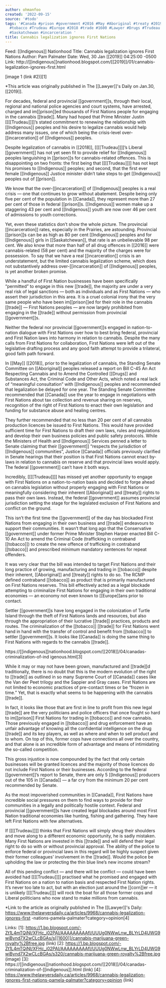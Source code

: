 ```yaml
---
author: ohmanfoo
created: '2022-09-15'
source: '#todo'
tags: '#Canada #prison #government #2016 #May #Aboriginal #treaty #2019 #corn #indigenous
  #tobacco #Trudeau #Europe #2018 #trade #1600 #Lawyer #Drugs #Trudeau #Indigenous
  #Saskatchewan #incarceration '
title: Cannabis legalization ignores First Nations
---
```


Feed: [[Indigenous]] Nationhood
Title: Cannabis legalization ignores First Nations
Author: Pam Palmater
Date: Wed, 30 Jan [[2019]] 04:25:00 -0500
Link: http://[[indigenous]]nationhood.blogspot.com/[[2019]]/01/cannabis-legalization-ignores-first.html
 
[image 1 (link #2)][1]
 
*This article was originally published in The [[Lawyer]]'s Daily on Jan.30, [[2019]].
 
For decades, federal and provincial [[government]]s, through their local, regional 
and national police agencies and court systems, have arrested, charged and 
im[[prison]]ed thousands of First Nations people for engaging in the cannabis [[trade]].
Many had hoped that Prime Minister Justin [[[[Trudeau]]]]’s stated commitment to 
renewing the relationship with [[Indigenous]] peoples and his desire to legalize 
cannabis would help address many issues, one of which being the crisis-level 
over-[[incarceration]] of [[Indigenous]] peoples.
 
Despite legalization of cannabis in [[2018]], [[[[Trudeau]]]]’s Liberal [[government]] has not 
yet seen fit to provide relief for [[Indigenous]] peoples languishing in [[prison]]s for
cannabis-related offences. This is disappointing on two fronts: the first being 
that [[[[Trudeau]]]] has not kept his promises to [[Indigenous]] peoples; and second, that 
the first ever female [[Indigenous]] Justice minister didn’t take steps to get 
[[Indigenous]] peoples out of [[prison]].
 
We know that the over-[[incarceration]] of [[Indigenous]] peoples is a real crisis — one
that continues to grow without abatement. Despite being only five per cent of 
the population in [[Canada]], they represent more than 27 per cent of those in 
federal [[prison]]s. [[Indigenous]] women make up a staggering 43 per cent and 
[[Indigenous]] youth are now over 46 per cent of admissions to youth corrections.
 
Yet, even these statistics don’t show the whole picture. The provincial 
[[incarceration]] rates, especially in the Prairies, are astounding. Provincial 
[[prison]]s can be as high as 80 per cent [[Indigenous]] peoples and for [[Indigenous]] 
girls in [[Saskatchewan]], that rate is an unbelievable 98 per cent. We also know 
that more than half of all drug offences in [[2016]] were cannabis-related (58 per 
cent) and the majority of the charges were for possession. To say that we have a
real [[incarceration]] crisis is an understatement, but the limited cannabis 
legalization scheme, which does not substantively address over-[[incarceration]] of 
[[Indigenous]] peoples, is yet another broken promise.
 
While a handful of First Nation businesses have been specifically “permitted” to
engage in this new [[trade]], the majority are under a very real risk of legal 
sanctions — both as individuals and as First Nations — who assert their 
jurisdiction in this area. It is a cruel colonial irony that the very same 
people who have been im[[prison]]ed for their role in the cannabis [[trade]] — First 
Nations peoples — are now largely prohibited from engaging in the [[trade]] without 
permission from provincial [[government]]s.
 
Neither the federal nor provincial [[government]]s engaged in nation-to-nation 
dialogue with First Nations over how to best bring federal, provincial and First
Nation laws into harmony in relation to cannabis. Despite the many calls from 
First Nations for collaboration, First Nations were left out of the legislative 
drafting process and any good faith attempt to provide a trilateral, good faith 
path forward.
 
In [[May]] [[2018]], prior to the legalization of cannabis, the Standing Senate 
Committee on [[Aboriginal]] peoples released a report on Bill C-45 An Act Respecting
Cannabis and to Amend the Controlled [[Drugs]] and Substances Act, the Criminal Code
and Other Acts, which noted a real lack of “meaningful consultation” with 
[[Indigenous]] peoples and recommended that legalization be delayed for one year. 
The Standing Senate Committee recommended that [[Canada]] use the year to engage in 
negotiations with First Nations about tax collection and revenue sharing on 
reserves, recognition of the right of First Nations to enact their own 
legislation and funding for substance abuse and healing centres.
 
They further recommended that no less than 20 per cent of all cannabis 
production licences be issued to First Nations. This would have provided 
sufficient time for First Nations to draft their own laws, rules and regulations
and develop their own business policies and public safety protocols. While the 
Ministers of Health and [[Indigenous]] Services penned a letter to Senate claiming 
that their [[government]] “respects the jurisdiction of [[Indigenous]] communities”, 
Justice [[Canada]] officials previously clarified in Senate hearings that their 
position is that First Nations cannot enact by-laws in relation to cannabis on 
reserve and that provincial laws would apply. The federal [[government]] can’t have 
it both ways.
 
Incredibly, [[[[Trudeau]]]] has missed yet another opportunity to engage with First 
Nations on a nation-to-nation basis and decided to forge ahead on cannabis 
legislation without properly engaging with First Nations or meaningfully 
considering their inherent [[Aboriginal]] and [[treaty]] rights to pass their own laws. 
Instead, the federal [[government]] assumes provincial jurisdiction setting the 
stage for the legislated exclusion of First Nations and conflict on the ground.
 
This isn’t the first time the [[government]] of the day has blockaded First Nations 
from engaging in their own business and [[trade]] endeavours to support their 
communities. It wasn’t that long ago that the Conservative [[government]] under 
former Prime Minister Stephen Harper enacted Bill C-10 An Act to amend the 
Criminal Code (trafficking in contraband [[tobacco]]) to create the new offence of 
trafficking in contraband [[tobacco]] and prescribed minimum mandatory sentences for
repeat offenders.
 
It was very clear that the bill was intended to target First Nations and their 
long practice of growing, manufacturing and trading in [[tobacco]] despite their 
inherent, [[Aboriginal]] and [[treaty]] rights to do so. The RCMP defined contraband 
[[tobacco]] as product that is primarily manufactured on First Nations reserves. 
This bill effectively acted as a legal blockade attempting to criminalize First 
Nations for engaging in their own traditional economies — an economy not even 
known to [[Europe]]ans prior to contact.
 
Settler [[government]]s have long engaged in the colonization of Turtle Island 
through the theft of First Nations lands and resources, but also through the 
appropriation of their lucrative [[trade]] practices, products and routes. The 
criminalization of the [[tobacco]] [[trade]] for First Nations went hand in hand with 
the transfer of control and benefit from [[tobacco]] to settler [[government]]s. It 
looks like [[Canada]] is doing the same thing to First Nations with regards to the 
cannabis [[trade]].
 
https://[[indigenous]]nationhood.blogspot.com/[[2018]]/04/canadas-criminalization-of-ind
igenous.html[3]
 
While it may or may not have been grown, manufactured and [[trade]]d traditionally, 
there is no doubt that this is the modern evolution of the right to [[trade]] as 
outlined in so many Supreme Court of [[Canada]] cases like the Van der Peet trilogy 
and the Sappier and Gray cases. First Nations are not limited to economic 
practices of pre-contact times or be “frozen in time.” Yet, that is exactly what
seems to be happening with the cannabis [[trade]].
 
In fact, it looks like those that are first in line to profit from this new 
legal [[trade]] are the very politicians and police officers that once fought so 
hard to im[[prison]] First Nations for trading in [[tobacco]] and now cannabis. Those 
previously engaged in [[tobacco]] and drug enforcement have an unfair advantage of 
knowing all the confidential intelligence on the drug [[trade]] and its key players,
as well as where and when to sell product and to whom. On top of this, former 
cops have connections all over the country, and that alone is an incredible form
of advantage and means of intimidating the so-called competition.
 
This gross injustice is now compounded by the fact that only certain businesses 
will be granted licences and the majority of those licences do not include First
Nations or their businesses. According to the federal [[government]]’s report to 
Senate, there are only 5 [[Indigenous]] producers out of the 105 in [[Canada]] — a far 
cry from the minimum 20 per cent recommended by Senate.
 
As the most impoverished communities in [[Canada]], First Nations have incredible 
social pressures on them to find ways to provide for their communities in a 
legally and politically hostile context. Federal and provincial [[government]]s have
created legal blockades around most First Nation traditional economies like 
hunting, fishing and gathering. They have left First Nations with few 
alternatives.
 
If [[[[Trudeau]]]] thinks that First Nations will simply shrug their shoulders and move 
along to a different economic opportunity, he is sadly mistaken. Many First 
Nations are invested in this [[trade]] and will defend their legal right to do so 
with or without provincial approval. The ability of the police to enforce 
federal or provincial laws in this regard will be highly suspect given their 
former colleagues’ involvement in the [[trade]]. Would the police be upholding the 
law or protecting the thin blue line’s new income stream?
 
All of this pending conflict — and there will be conflict — could have been 
avoided had [[[[Trudeau]]]] practised what he promised and engaged with First Nations on
a nation to nation basis and respected First Nation rights. It’s never too late 
to act, but with an election just around the [[corn]]er — it is unlikely [[[[Trudeau]]]] 
will rock the boat for all those former cops and Liberal politicians who now 
stand to make millions from cannabis.
 
*Link to the article as originally published in The [[Lawyer]]'s Daily:
https://www.thelawyersdaily.ca/articles/9968/cannabis-legalization-ignores-first
-nations-pamela-palmater?category=opinion[4]
 
 
Links: 
[1]: https://1.bp.blogspot.com/-Zt1L4mTQjNI/XFHc_i02PAI/AAAAAAAAAfI/UUUg0NWwLnw_BLYrLD4UWG9wiBynd7X2wCLcBGAs/s[[1600]]/cannabis-marijuana-green-royalty%2Bfree.jpg (link)
[2]: https://1.bp.blogspot.com/-Zt1L4mTQjNI/XFHc_i02PAI/AAAAAAAAAfI/UUUg0NWwLnw_BLYrLD4UWG9wiBynd7X2wCLcBGAs/s320/cannabis-marijuana-green-royalty%2Bfree.jpg (image)
[3]: https://[[indigenous]]nationhood.blogspot.com/[[2018]]/04/canadas-criminalization-of-[[indigenous]].html (link)
[4]: https://www.thelawyersdaily.ca/articles/9968/cannabis-legalization-ignores-first-nations-pamela-palmater?category=opinion (link)